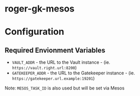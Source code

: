 # roger-gk-mesos

# Configuration

## Required Envionment Variables
* `VAULT_ADDR` - the URL to the Vault instance - (ie. `https://vault.right.url:8200`)
* `GATEKEEPER_ADDR` - the URL to the Gatekeeper instance - (ie. `https://gatekeeper.url.example:19201`)

Note: `MESOS_TASK_ID` is also used but will be set via Mesos
